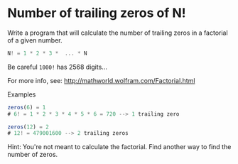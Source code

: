 # Number of trailing zeros of N!

Write a program that will calculate the number of trailing zeros in a factorial of a given number.

```js
N! = 1 * 2 * 3 *  ... * N
```

Be careful `1000!` has 2568 digits...

For more info, see: http://mathworld.wolfram.com/Factorial.html

Examples

```js
zeros(6) = 1
# 6! = 1 * 2 * 3 * 4 * 5 * 6 = 720 --> 1 trailing zero

zeros(12) = 2
# 12! = 479001600 --> 2 trailing zeros
```

Hint: You're not meant to calculate the factorial. Find another way to find the number of zeros.
